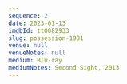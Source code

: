 ```yaml
---
sequence: 2
date: 2023-01-13
imdbId: tt0082933
slug: possession-1981
venue: null
venueNotes: null
medium: Blu-ray
mediumNotes: Second Sight, 2013
---
```


